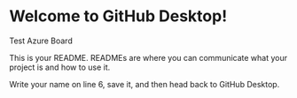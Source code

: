 # Welcome to GitHub Desktop!

Test Azure Board

This is your README.  READMEs are where you can communicate what your project is and how to use it.

Write your name on line 6, save it, and then head back to GitHub Desktop.
